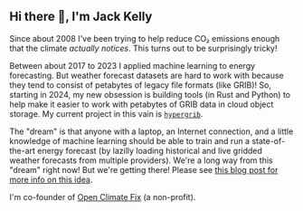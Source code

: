 ## Hi there 👋, I'm Jack Kelly

Since about 2008 I've been trying to help reduce CO₂ emissions enough that the climate _actually notices_. This turns out to be surprisingly tricky!

Between about 2017 to 2023 I applied machine learning to energy forecasting. But weather forecast datasets are hard to work with because they tend to consist of petabytes of legacy file formats (like GRIB)! So, starting in 2024, my new obsession is building tools (in Rust and Python) to help make it easier to work with petabytes of GRIB data in cloud object storage. My current project in this vain is [`hypergrib`](https://github.com/JackKelly/hypergrib).

The "dream" is that anyone with a laptop, an Internet connection, and a little knowledge of machine learning should be able to train and run a state-of-the-art energy forecast (by lazilly loading historical and live gridded weather forecasts from multiple providers). We're a long way from this "dream" right now! But we're getting there! Please see [this blog post for more info on this idea](https://openclimatefix.org/post/lazy-loading-making-it-easier-to-access-vast-datasets-of-weather-satellite-data).

I'm co-founder of [Open Climate Fix](https://github.com/openclimatefix/) (a non-profit).
